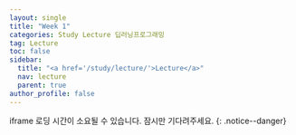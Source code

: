 ```yaml
---
layout: single
title: "Week 1"
categories: Study Lecture 딥러닝프로그래밍
tag: Lecture
toc: false
sidebar:
  title: "<a href='/study/lecture/'>Lecture</a>"
  nav: lecture
  parent: true
author_profile: false
---
```

<!-- [Week 1.ipynb](https://colab.research.google.com/drive/1zsyi8fF0CSsN0KKe49xW3_RvW0r6HQEe?usp=sharing){:target="_blank"}{: .btn .btn--success} -->

iframe 로딩 시간이 소요될 수 있습니다. 잠시만 기다려주세요.
{: .notice--danger}

<script src="https://gist.github.com/asungajinli/951e193fc5e741f7f2fb7eb2ffcc1767.js"></script>